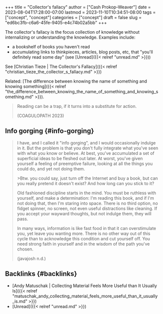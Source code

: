 +++
title = "Collector's fallacy"
author = ["Cash Prokop-Weaver"]
date = 2023-08-04T17:28:00-07:00
lastmod = 2023-11-10T10:34:51-08:00
tags = ["concept", "concept"]
categories = ["concept"]
draft = false
slug = "ed6bc3fb-c6a6-45fe-9405-e4c74b02a5bb"
+++

The collector's fallacy is the focus collection of knowledge without internalizing or understanding the knowledge. Examples include:

-   a bookshelf of books you haven't read
-   accumulating links to thinkpieces, articles, blog posts, etc, that "you'll definitely read some day" (see [Unread]({{< relref "unread.md" >}}))

See [Christian Tieze | The Collector's Fallacy]({{< relref "christian_tieze_the_collector_s_fallacy.md" >}})

Related: [The difference between knowing the name of something and knowing something]({{< relref "the_difference_between_knowing_the_name_of_something_and_knowing_something.md" >}}).

> Reading can be a trap, if it turns into a substitute for action.
>
> (COAGULOPATH 2023)


## Info gorging {#info-gorging}

> I have, and I called it "info gorging", and I would occasionally indulge in it. But the problem is that you don't fully integrate what you've seen with what you know or believe. At best, you've accumulated a set of superficial ideas to be fleshed out later. At worst, you've given yourself a feeling of preemptive failure, looking at all the things you could do, and yet not doing them.
>
> &gt;Btw. you could say, just turn off the Internet and buy a book, but can you really pretend it doesn't exist? And how long can you stick to it?
>
> Old fashioned discipline starts in the mind. You must be ruthless with yourself, and make a determination: I'm reading this book, and if I'm not doing that, then I'm staring into space. There is no third option, no fidget spinner, no screen, not even useful distractions like cleaning. If you accept your wayward thoughts, but not indulge them, they will pass.
>
> In many ways, information is like fast food in that it can overstimulate you, yet leave you wanting more. There is no other way out of this cycle than to acknowledge this condition and cut yourself off. You need strong faith in yourself and in the wisdom of the path you've chosen.
>
> (javajosh n.d.)


## Backlinks {#backlinks}

-   [Andy Matuschak | Collecting Material Feels More Useful than It Usually Is]({{< relref "matuschak_andy_collecting_material_feels_more_useful_than_it_usually_is.md" >}})
-   [Unread]({{< relref "unread.md" >}})
